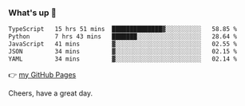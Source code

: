 ### What's up 👋

<!--START_SECTION:waka-->

```txt
TypeScript   15 hrs 51 mins  ██████████████▓░░░░░░░░░░   58.85 %
Python       7 hrs 43 mins   ███████░░░░░░░░░░░░░░░░░░   28.64 %
JavaScript   41 mins         ▓░░░░░░░░░░░░░░░░░░░░░░░░   02.55 %
JSON         34 mins         ▓░░░░░░░░░░░░░░░░░░░░░░░░   02.15 %
YAML         34 mins         ▓░░░░░░░░░░░░░░░░░░░░░░░░   02.14 %
```

<!--END_SECTION:waka-->

👉 [my GitHub Pages](https://ykzhukian.github.io)

Cheers, have a great day.

